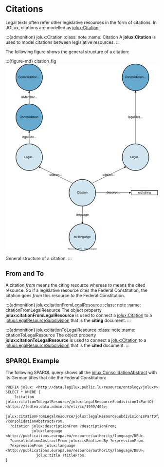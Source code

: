 # Citations

Legal texts often refer other legislative resources in the form of citations. In JOLux, citations are modelled as [jolux:Citation](#Citation).

:::{admonition} jolux:Citation
:class: note
:name: Citation
A **jolux:Citation** is used to model citations between legislative resources.
:::

The following figure shows the general structure of a citation:

:::{figure-md} citation_fig
![](img/citation.svg)

General structure of a citation.
:::

## From and To

A citation *from* means the citing resource whereas *to* means the cited resource. So if a legislative resource cites the Federal Constitution, the citation goes *from* this resource *to* the Federal Constitution.

:::{admonition} jolux:citationFromLegalResource
:class: note
:name: citationFromLegalResource
The object property **jolux:citationFromLegalResource** is used to connect a [jolux:Citation](#Citation) to a [jolux:LegalResourceSubdivision](#LegalResourceSubdivision) that is the **citing** document.
:::

:::{admonition} jolux:citationToLegalResource
:class: note
:name: citationToLegalResource
The object property **jolux:citationToLegalResource** is used to connect a [jolux:Citation](#Citation) to a [jolux:LegalResourceSubdivision](#LegalResourceSubdivision) that is the **cited** document.
:::

## SPARQL Example

The following SPARQL query shows all the [jolux:ConsolidationAbstract](#ConsolidationAbstract) with its German titles that cite the Federal Constitution:

```sparql
PREFIX jolux: <http://data.legilux.public.lu/resource/ontology/jolux#>
SELECT * WHERE {
	?citation jolux:citationToLegalResource/jolux:legalResourceSubdivisionIsPartOf <https://fedlex.data.admin.ch/eli/cc/1999/404>;
                                        jolux:citationFromLegalResource/jolux:legalResourceSubdivisionIsPartOf/jolux:isMemberOf ?consolidationAbstractFrom.
  ?citation jolux:descriptionFrom ?descriptionFrom;
            jolux:language <http://publications.europa.eu/resource/authority/language/DEU>.
  ?consolidationAbstractFrom jolux:isRealizedBy ?expressionFrom.
  ?expressionFrom jolux:language <http://publications.europa.eu/resource/authority/language/DEU>;
              jolux:title ?titleFrom.
}
```
